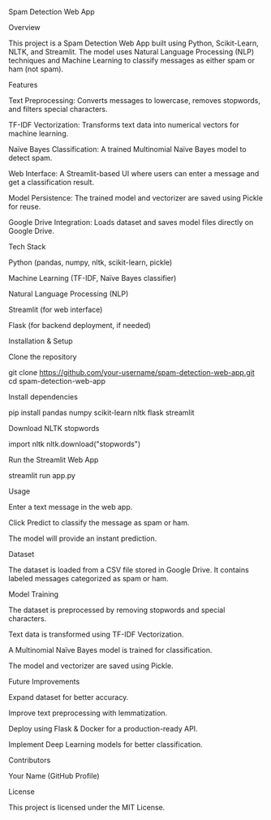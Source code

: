 Spam Detection Web App

Overview

This project is a Spam Detection Web App built using Python, Scikit-Learn, NLTK, and Streamlit. The model uses Natural Language Processing (NLP) techniques and Machine Learning to classify messages as either spam or ham (not spam).

Features

Text Preprocessing: Converts messages to lowercase, removes stopwords, and filters special characters.

TF-IDF Vectorization: Transforms text data into numerical vectors for machine learning.

Naïve Bayes Classification: A trained Multinomial Naïve Bayes model to detect spam.

Web Interface: A Streamlit-based UI where users can enter a message and get a classification result.

Model Persistence: The trained model and vectorizer are saved using Pickle for reuse.

Google Drive Integration: Loads dataset and saves model files directly on Google Drive.

Tech Stack

Python (pandas, numpy, nltk, scikit-learn, pickle)

Machine Learning (TF-IDF, Naïve Bayes classifier)

Natural Language Processing (NLP)

Streamlit (for web interface)

Flask (for backend deployment, if needed)

Installation & Setup

Clone the repository

git clone https://github.com/your-username/spam-detection-web-app.git
cd spam-detection-web-app

Install dependencies

pip install pandas numpy scikit-learn nltk flask streamlit

Download NLTK stopwords

import nltk
nltk.download("stopwords")

Run the Streamlit Web App

streamlit run app.py

Usage

Enter a text message in the web app.

Click Predict to classify the message as spam or ham.

The model will provide an instant prediction.

Dataset

The dataset is loaded from a CSV file stored in Google Drive. It contains labeled messages categorized as spam or ham.

Model Training

The dataset is preprocessed by removing stopwords and special characters.

Text data is transformed using TF-IDF Vectorization.

A Multinomial Naïve Bayes model is trained for classification.

The model and vectorizer are saved using Pickle.

Future Improvements

Expand dataset for better accuracy.

Improve text preprocessing with lemmatization.

Deploy using Flask & Docker for a production-ready API.

Implement Deep Learning models for better classification.

Contributors

Your Name (GitHub Profile)

License

This project is licensed under the MIT License.
